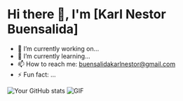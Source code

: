 # Hi there 👋, I'm [Karl Nestor Buensalida]
- 🔭 I’m currently working on...
- 🌱 I’m currently learning...
- 📫 How to reach me: [buensalidakarlnestor@gmail.com](buensalidakarlnestor@gmail.com)
- ⚡ Fun fact: ...

![Your GitHub stats](https://github-readme-stats.vercel.app/api?username=nickkonic&show_icons=true)
![GIF](https://media.giphy.com/media/something.gif)
